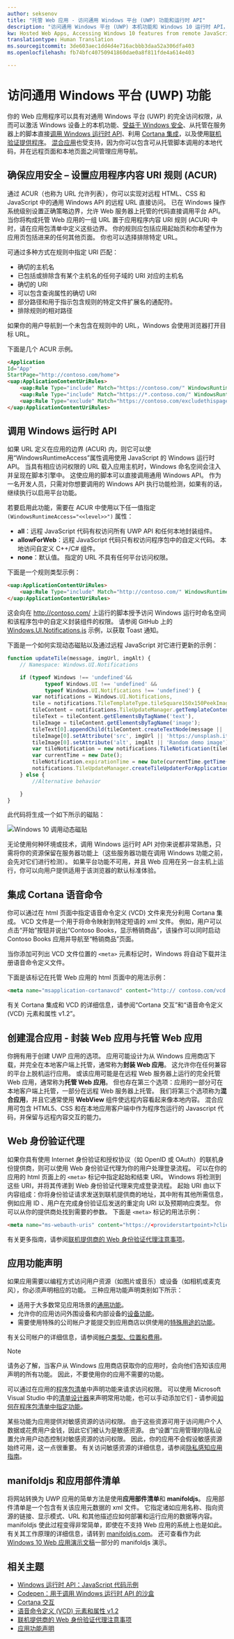 ```yaml
---
author: seksenov
title: "托管 Web 应用 - 访问通用 Windows 平台 (UWP) 功能和运行时 API"
description: "访问通用 Windows 平台 (UWP) 本机功能和 Windows 10 运行时 API，包括 Cortona 语音命令、动态磁贴、用于实现安全的 ACUR、OpenID、OAuth 以及来自远程 JavaScript 中的全部内容。"
kw: Hosted Web Apps, Accessing Windows 10 features from remote JavaScript, Building a Win10 Web Application, Windows JavaScript Apps, Microsoft Web Apps, HTML5 app for PC, ACUR URI Rules for Windows App, Call Live Tiles with web app, Use Cortana with web app, Access Cortana from website, msapplication-cortanavcd
translationtype: Human Translation
ms.sourcegitcommit: 3de603aec1dd4d4e716acbbb3daa52a306dfa403
ms.openlocfilehash: fb74bfc40750941860dae0a8f811fde4a614e403

---
```


# 访问通用 Windows 平台 (UWP) 功能

你的 Web 应用程序可以具有对通用 Windows 平台 (UWP) 的完全访问权限，从而可以激活 Windows 设备上的本机功能、[受益于 Windows 安全](#keep-your-app-secure-setting-application-content-uri-rules-acurs)、从托管在服务器上的脚本直接[调用 Windows 运行时 API](#call-windows-runtime-apis)、利用 [Cortana 集成](#integrate-cortana-voice-commands)，以及使用[联机验证提供程序](#web-authentication-broker)。 [混合应用](#create-hybrid-apps-packaged-web-apps-vs-hosted-web-apps)也受支持，因为你可以包含可从托管脚本调用的本地代码，并在远程页面和本地页面之间管理应用导航。

## 确保应用安全 – 设置应用程序内容 URI 规则 (ACUR)

通过 ACUR（也称为 URL 允许列表），你可以实现对远程 HTML、CSS 和 JavaScript 中的通用 Windows API 的远程 URL 直接访问。 已在 Windows 操作系统级别设置正确策略边界，允许 Web 服务器上托管的代码直接调用平台 API。 当你将构成托管 Web 应用的一组 URL 置于应用程序内容 URI 规则 (ACUR) 中时，请在应用包清单中定义这些边界。 你的规则应包括应用起始页和你希望作为应用页包括进来的任何其他页面。 你也可以选择排除特定 URL。

可通过多种方式在规则中指定 URI 匹配：

- 确切的主机名
- 已包括或排除含有某个主机名的任何子域的 URI 对应的主机名
- 确切的 URI
- 可以包含查询属性的确切 URI
- 部分路径和用于指示包含规则的特定文件扩展名的通配符。
- 排除规则的相对路径

如果你的用户导航到一个未包含在规则中的 URL，Windows 会使用浏览器打开目标 URL。

下面是几个 ACUR 示例。

```HTML
<Application
Id="App"
StartPage="http://contoso.com/home">
<uap:ApplicationContentUriRules>
    <uap:Rule Type="include" Match="https://contoso.com/" WindowsRuntimeAccess="all" />
    <uap:Rule Type="include" Match="https://*.contoso.com/" WindowsRuntimeAccess="all" />
    <uap:Rule Type="exclude" Match="https://contoso.com/excludethispage.aspx" />
</uap:ApplicationContentUriRules>
```

## 调用 Windows 运行时 API

如果 URL 定义在应用的边界 (ACUR) 内，则它可以使用“WindowsRuntimeAccess”属性调用使用 JavaScript 的 Windows 运行时 API。 当具有相应访问权限的 URL 载入应用主机时，Windows 命名空间会注入并呈现在脚本引擎中。 这使应用的脚本可以直接调用通用 Windows API。 作为一名开发人员，只需对你想要调用的 Windows API 执行功能检测，如果有的话，继续执行以启用平台功能。

若要启用此功能，需要在 ACUR 中使用以下任一值指定 `(WindowsRuntimeAccess="<<level>>")` 属性：

- **all**：远程 JavaScript 代码有权访问所有 UWP API 和任何本地封装组件。
- **allowForWeb**：远程 JavaScript 代码只有权访问程序包中的自定义代码。 本地访问自定义 C++/C# 组件。
- **none**：默认值。 指定的 URL 不具有任何平台访问权限。

下面是一个规则类型示例：

```HTML
<uap:ApplicationContentUriRules>
    <uap:Rule Type="include" Match="http://contoso.com/" WindowsRuntimeAccess="all"  />
</uap:ApplicationContentUriRules>
```

这会向在 http://contoso.com/ 上运行的脚本授予访问 Windows 运行时命名空间和该程序包中的自定义封装组件的权限。 请参阅 GitHub 上的 [Windows.UI.Notifications.js](https://gist.github.com/Gr8Gatsby/3d471150e5b317eb1813#file-windows-ui-notifications-js) 示例，以获取 Toast 通知。

下面是一个如何实现动态磁贴以及通过远程 JavaScript 对它进行更新的示例：

```Javascript
function updateTile(message, imgUrl, imgAlt) {
    // Namespace: Windows.UI.Notifications

    if (typeof Windows !== 'undefined'&&
            typeof Windows.UI !== 'undefined' &&
            typeof Windows.UI.Notifications !== 'undefined') {  
        var notifications = Windows.UI.Notifications,
        tile = notifications.TileTemplateType.tileSquare150x150PeekImageAndText01,
        tileContent = notifications.TileUpdateManager.getTemplateContent(tile),
        tileText = tileContent.getElementsByTagName('text'),
        tileImage = tileContent.getElementsByTagName('image');  
        tileText[0].appendChild(tileContent.createTextNode(message || 'Demo Message'));
        tileImage[0].setAttribute('src', imgUrl || 'https://unsplash.it/150/150/?random');
        tileImage[0].setAttribute('alt', imgAlt || 'Random demo image');    
        var tileNotification = new notifications.TileNotification(tileContent);
        var currentTime = new Date();
        tileNotification.expirationTime = new Date(currentTime.getTime() + 600 * 1000);
        notifications.TileUpdateManager.createTileUpdaterForApplication().update(tileNotification);
    } else {
        //Alternative behavior

    }
}
```

此代码将生成一个如下所示的磁贴：

![Windows 10 调用动态磁贴](images/hwa-to-uwp/hwa_livetile.png)

无论使用何种环境或技术，调用 Windows 运行时 API 对你来说都非常熟悉，只需将你的资源保留在服务器功能上（这些服务器功能在调用 Windows 功能之前，会先对它们进行检测）。 如果平台功能不可用，并且 Web 应用在另一台主机上运行，你可以向用户提供适用于该浏览器的默认标准体验。

## 集成 Cortana 语音命令

你可以通过在 html 页面中指定语音命令定义 (VCD) 文件来充分利用 Cortana 集成。 VCD 文件是一个用于将命令映射到特定短语的 xml 文件。 例如，用户可以点击“开始”按钮并说出“Contoso Books，显示畅销商品”，该操作可以同时启动 Contoso Books 应用并导航至“畅销商品”页面。

当你添加可列出 VCD 文件位置的 `<meta>` 元素标记时，Windows 将自动下载并注册语音命令定义文件。

下面是该标记在托管 Web 应用的 html 页面中的用法示例：

```HTML
<meta name="msapplication-cortanavcd" content="http:// contoso.com/vcd.xml"/>
```

有关 Cortana 集成和 VCD 的详细信息，请参阅“Cortana 交互”和“语音命令定义 (VCD) 元素和属性 v1.2”。

## 创建混合应用 - 封装 Web 应用与托管 Web 应用

你拥有用于创建 UWP 应用的选项。 应用可能设计为从 Windows 应用商店下载，并完全在本地客户端上托管，通常称为**封装 Web 应用**。 这允许你在任何兼容的平台上脱机运行应用。 或该应用可能是在远程 Web 服务器上运行的完全托管 Web 应用，通常称为**托管 Web 应用**。 但也存在第三个选项：应用的一部分可在本地客户端上托管，一部分在远程 Web 服务器上托管。 我们将第三个选项称为**混合应用**，并且它通常使用 **WebView** 组件使远程内容看起来像本地内容。 混合应用可包含 HTML5、CSS 和在本地应用客户端中作为程序包运行的 Javascript 代码，并保留与远程内容交互的能力。

## Web 身份验证代理

如果你具有使用 Internet 身份验证和授权协议（如 OpenID 或 OAuth）的联机身份提供商，则可以使用 Web 身份验证代理为你的用户处理登录流程。 可以在你的应用的 html 页面上的 `<meta>` 标记中指定起始和结束 URI。 Windows 将检测到这些 URI，并将其传递到 Web 身份验证代理来完成登录流程。 起始 URI 由以下内容组成：你将身份验证请求发送到联机提供商的地址，其中附有其他所需信息，例如应用 ID 、用户在完成身份验证后发送的重定向 URI 以及预期响应类型。 你可以从你的提供商处找到需要的参数。 下面是 `<meta>` 标记的用法示例：

```HTML
<meta name="ms-webauth-uris" content="https://<providerstartpoint>?client_id=<clientid>&response_type=token, https://<appendpoint>"/>
```

有关更多指南，请参阅[联机提供商的 Web 身份验证代理注意事项](https://msdn.microsoft.com/library/windows/apps/dn448956.aspx)。

## 应用功能声明

如果应用需要以编程方式访问用户资源（如图片或音乐）或设备（如相机或麦克风），你必须声明相应的功能。 三种应用功能声明类别如下所示： 

- 适用于大多数常见应用场景的[通用功能](https://msdn.microsoft.com/library/windows/apps/Mt270968.aspx#General-use_capabilities)。 
- 允许你的应用访问外围设备和内部设备的[设备功能](https://msdn.microsoft.com/library/windows/apps/Mt270968.aspx#Device_capabilities)。 
- 需要使用特殊的公司帐户才能提交到应用商店以供使用的[特殊用途的功能](https://msdn.microsoft.com/library/windows/apps/Mt270968.aspx#Special_and_restricted_capabilities)。 

有关公司帐户的详细信息，请参阅[帐户类型、位置和费用](https://msdn.microsoft.com/library/windows/apps/jj863494.aspx)。

> [!NOTE]
> 请务必了解，当客户从 Windows 应用商店获取你的应用时，会向他们告知该应用声明的所有功能。 因此，不要使用你的应用不需要的功能。

可以通过在应用的[程序包清单](https://msdn.microsoft.com/library/windows/apps/br211474.aspx)中声明功能来请求访问权限。 可以使用 Microsoft Visual Studio 中的[清单设计器](https://msdn.microsoft.com/library/windows/apps/xaml/hh454036(v=vs.140).aspx#Configure)来声明常用功能，也可以手动添加它们 - 请参阅[如何在程序包清单中指定功能](https://msdn.microsoft.com/library/windows/apps/br211477.aspx)。

某些功能为应用提供对敏感资源的访问权限。 由于这些资源可用于访问用户个人数据或花费用户金钱，因此它们被认为是敏感资源。 由“设置”应用管理的隐私设置允许用户动态控制对敏感资源的访问权限。 因此，你的应用不会假设敏感资源始终可用，这一点很重要。 有关访问敏感资源的详细信息，请参阅[隐私感知应用指南](https://msdn.microsoft.com/library/windows/apps/hh768223.aspx)。

## manifoldjs 和应用部件清单

将网站转换为 UWP 应用的简单方法是使用**应用部件清单**和 **manifoldjs**。 应用部件清单是一个包含有关该应用元数据的 xml 文件。 它指定诸如应用名称、指向资源的链接、显示模式、URL 和其他描述应如何部署和运行应用的数据等内容。 manifoldjs 使此过程变得非常简单，即使在不支持 Web 应用的系统上也是如此。 有关其工作原理的详细信息，请转到 [manifoldjs.com](http://www.manifoldjs.com/)。 还可查看作为此 [Windows 10 Web 应用演示文稿](http://channel9.msdn.com/Events/WebPlatformSummit/2015/Hosted-web-apps-and-web-platform-innovations?wt.mc_id=relatedsession)一部分的 manifoldjs 演示。

## 相关主题
- [Windows 运行时 API：JavaScript 代码示例](http://rjs.azurewebsites.net/)
- [Codepen：用于调用 Windows 运行时 API 的沙盒](http://codepen.io/seksenov/pen/wBbVyb/)
- [Cortana 交互](https://msdn.microsoft.com/library/windows/apps/dn974231.aspx)
- [语音命令定义 (VCD) 元素和属性 v1.2](https://msdn.microsoft.com/library/windows/apps/dn954977.aspx)
- [联机提供商的 Web 身份验证代理注意事项](https://msdn.microsoft.com/library/windows/apps/dn448956.aspx)
- [应用功能声明](https://msdn.microsoft.com/ibrary/windows/apps/hh464936.aspx)


<!--HONumber=Aug16_HO3-->



